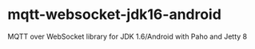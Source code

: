 mqtt-websocket-jdk16-android
============================

MQTT over WebSocket library for JDK 1.6/Android with Paho and Jetty 8
